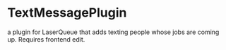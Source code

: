 # TextMessagePlugin
a plugin for LaserQueue that adds texting people whose jobs are coming up. Requires frontend edit.
